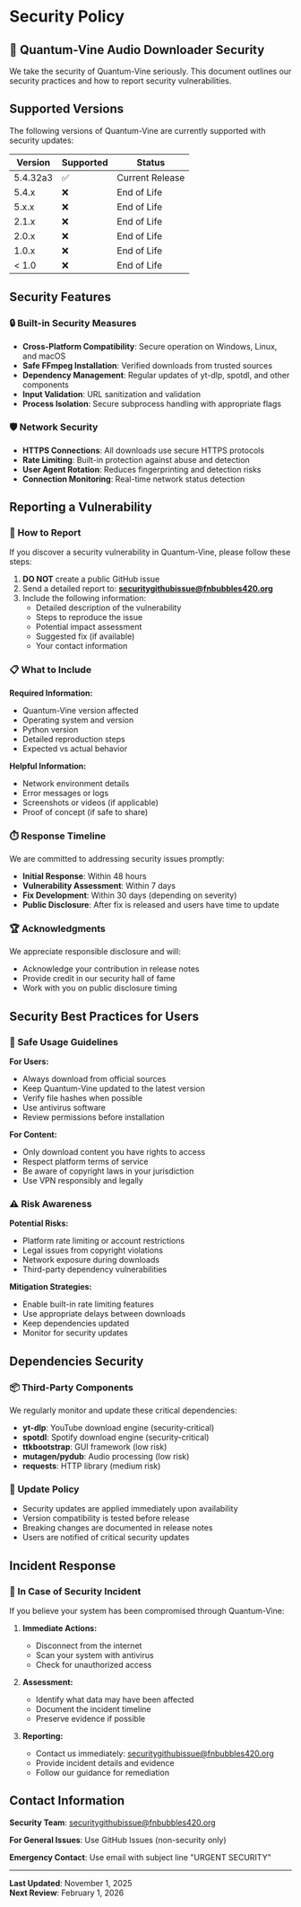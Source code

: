 # Security Policy

## 🎵 Quantum-Vine Audio Downloader Security

We take the security of Quantum-Vine seriously. This document outlines our security practices and how to report security vulnerabilities.

## Supported Versions

The following versions of Quantum-Vine are currently supported with security updates:

| Version | Supported          | Status |
| ------- | ------------------ | ------ |
| 5.4.32a3| :white_check_mark: | Current Release |
| 5.4.x   | :x:                | End of Life |
| 5.x.x   | :x:                | End of Life |
| 2.1.x   | :x:                | End of Life |
| 2.0.x   | :x:                | End of Life |
| 1.0.x   | :x:                | End of Life |
| < 1.0   | :x:                | End of Life |

## Security Features

### 🔒 Built-in Security Measures

- **Cross-Platform Compatibility**: Secure operation on Windows, Linux, and macOS
- **Safe FFmpeg Installation**: Verified downloads from trusted sources
- **Dependency Management**: Regular updates of yt-dlp, spotdl, and other components
- **Input Validation**: URL sanitization and validation
- **Process Isolation**: Secure subprocess handling with appropriate flags

### 🛡️ Network Security

- **HTTPS Connections**: All downloads use secure HTTPS protocols
- **Rate Limiting**: Built-in protection against abuse and detection
- **User Agent Rotation**: Reduces fingerprinting and detection risks
- **Connection Monitoring**: Real-time network status detection

## Reporting a Vulnerability

### 🚨 How to Report

If you discover a security vulnerability in Quantum-Vine, please follow these steps:

1. **DO NOT** create a public GitHub issue
2. Send a detailed report to: **[securitygithubissue@fnbubbles420.org](mailto:securitygithubissue@fnbubbles420.org)**
3. Include the following information:
   - Detailed description of the vulnerability
   - Steps to reproduce the issue
   - Potential impact assessment
   - Suggested fix (if available)
   - Your contact information

### 📋 What to Include

**Required Information:**
- Quantum-Vine version affected
- Operating system and version
- Python version
- Detailed reproduction steps
- Expected vs actual behavior

**Helpful Information:**
- Network environment details
- Error messages or logs
- Screenshots or videos (if applicable)
- Proof of concept (if safe to share)

### ⏱️ Response Timeline

We are committed to addressing security issues promptly:

- **Initial Response**: Within 48 hours
- **Vulnerability Assessment**: Within 7 days
- **Fix Development**: Within 30 days (depending on severity)
- **Public Disclosure**: After fix is released and users have time to update

### 🏆 Acknowledgments

We appreciate responsible disclosure and will:
- Acknowledge your contribution in release notes
- Provide credit in our security hall of fame
- Work with you on public disclosure timing

## Security Best Practices for Users

### 🔐 Safe Usage Guidelines

**For Users:**
- Always download from official sources
- Keep Quantum-Vine updated to the latest version
- Verify file hashes when possible
- Use antivirus software
- Review permissions before installation

**For Content:**
- Only download content you have rights to access
- Respect platform terms of service
- Be aware of copyright laws in your jurisdiction
- Use VPN responsibly and legally

### ⚠️ Risk Awareness

**Potential Risks:**
- Platform rate limiting or account restrictions
- Legal issues from copyright violations
- Network exposure during downloads
- Third-party dependency vulnerabilities

**Mitigation Strategies:**
- Enable built-in rate limiting features
- Use appropriate delays between downloads
- Keep dependencies updated
- Monitor for security updates

## Dependencies Security

### 📦 Third-Party Components

We regularly monitor and update these critical dependencies:

- **yt-dlp**: YouTube download engine (security-critical)
- **spotdl**: Spotify download engine (security-critical)
- **ttkbootstrap**: GUI framework (low risk)
- **mutagen/pydub**: Audio processing (low risk)
- **requests**: HTTP library (medium risk)

### 🔄 Update Policy

- Security updates are applied immediately upon availability
- Version compatibility is tested before release
- Breaking changes are documented in release notes
- Users are notified of critical security updates

## Incident Response

### 🚨 In Case of Security Incident

If you believe your system has been compromised through Quantum-Vine:

1. **Immediate Actions:**
   - Disconnect from the internet
   - Scan your system with antivirus
   - Check for unauthorized access

2. **Assessment:**
   - Identify what data may have been affected
   - Document the incident timeline
   - Preserve evidence if possible

3. **Reporting:**
   - Contact us immediately: securitygithubissue@fnbubbles420.org
   - Provide incident details and evidence
   - Follow our guidance for remediation

## Contact Information

**Security Team**: [securitygithubissue@fnbubbles420.org](mailto:securitygithubissue@fnbubbles420.org)

**For General Issues**: Use GitHub Issues (non-security only)

**Emergency Contact**: Use email with subject line "URGENT SECURITY"

---

**Last Updated**: November 1, 2025  
**Next Review**: February 1, 2026
